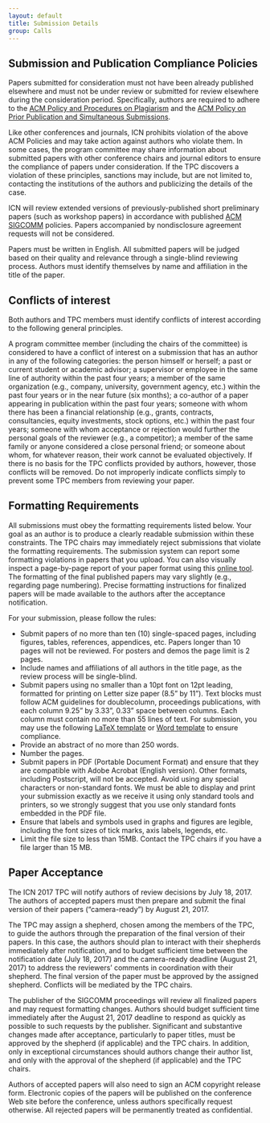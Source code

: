 ```yaml
---
layout: default
title: Submission Details
group: Calls
---
```


## Submission and Publication Compliance Policies

Papers submitted for consideration must not have been already published elsewhere and must not be under review or submitted for review elsewhere during the consideration period. Specifically, authors are required to adhere to the [ACM Policy and Procedures on Plagiarism](http://www.acm.org/publications/policies/plagiarism_policy) and the [ACM Policy on Prior Publication and Simultaneous Submissions](http://www.acm.org/publications/policies/sim_submissions).

Like other conferences and journals, ICN prohibits violation of the above ACM Policies and may take action against authors who violate them. In some cases, the program committee may share information about submitted papers with other conference chairs and journal editors to ensure the compliance of papers under consideration. If the TPC discovers a violation of these principles, sanctions may include, but are not limited to, contacting the institutions of the authors and publicizing the details of the case.

ICN will review extended versions of previously-published short preliminary papers (such as workshop papers) in accordance with published [ACM SIGCOMM](http://www.sigcomm.org/about/policies/frequently-asked-questions-faq/) policies. Papers accompanied by nondisclosure agreement requests will not be considered.

Papers must be written in English. All submitted papers will be judged based on their quality and relevance through a single-blind reviewing process. Authors must identify themselves by name and affiliation in the title of the paper.

## Conflicts of interest

Both authors and TPC members must identify conflicts of interest according to the following general principles.

A program committee member (including the chairs of the committee) is considered to have a conflict of interest on a submission that has an author in any of the following categories: the person himself or herself; a past or current student or academic advisor; a supervisor or employee in the same line of authority within the past four years; a member of the same organization (e.g., company, university, government agency, etc.) within the past four years or in the near future (six months); a co-author of a paper appearing in publication within the past four years; someone with whom there has been a financial relationship (e.g., grants, contracts, consultancies, equity investments, stock options, etc.) within the past four years; someone with whom acceptance or rejection would further the personal goals of the reviewer (e.g., a competitor); a member of the same family or anyone considered a close personal friend; or someone about whom, for whatever reason, their work cannot be evaluated objectively. If there is no basis for the TPC conflicts provided by authors, however, those conflicts will be removed. Do not improperly indicate conflicts simply to prevent some TPC members from reviewing your paper.

## Formatting Requirements

All submissions must obey the formatting requirements listed below. Your goal as an author is to produce a clearly readable submission within these constraints. The TPC chairs may immediately reject submissions that violate the formatting requirements. The submission system can report some formatting violations in papers that you upload. You can also visually inspect a page-by-page report of your paper format using this [online tool](http://www.sysnet.ucsd.edu/sigops/banal/index2.php). The formatting of the final published papers may vary slightly (e.g., regarding page numbering). Precise formatting instructions for finalized papers will be made available to the authors after the acceptance notification.

For your submission, please follow the rules:

- Submit papers of no more than ten (10) single-spaced pages, including figures, tables, references, appendices, etc. Papers longer than 10 pages will not be reviewed. For posters and demos the page limit is 2 pages.
- Include names and affiliations of all authors in the title page, as the review process will be single-blind.
- Submit papers using no smaller than a 10pt font on 12pt leading, formatted for printing on Letter size paper (8.5” by 11”). Text blocks must follow ACM guidelines for doublecolumn, proceedings publications, with each column 9.25” by 3.33”, 0.33” space between columns. Each column must contain no more than 55 lines of text. For submission, you may use the following [LaTeX template](http://conferences2.sigcomm.org/acm-icn/2016/sig-alternate-10pt.cls) or [Word template](http://conferences2.sigcomm.org/acm-icn/2016/sig-proc-word-10pt.doc) to ensure compliance.
- Provide an abstract of no more than 250 words.
- Number the pages.
- Submit papers in PDF (Portable Document Format) and ensure that they are compatible with Adobe Acrobat (English version). Other formats, including Postscript, will not be accepted. Avoid using any special characters or non-standard fonts. We must be able to display and print your submission exactly as we receive it using only standard tools and printers, so we strongly suggest that you use only standard fonts embedded in the PDF file.
- Ensure that labels and symbols used in graphs and figures are legible, including the font sizes of tick marks, axis labels, legends, etc.
- Limit the file size to less than 15MB. Contact the TPC chairs if you have a file larger than 15 MB.

## Paper Acceptance

The ICN 2017 TPC will notify authors of review decisions by July 18, 2017. The authors of accepted papers must then prepare and submit the final version of their papers (“camera-ready”) by August 21, 2017.

The TPC may assign a shepherd, chosen among the members of the TPC, to guide the authors through the preparation of the final version of their papers. In this case, the authors should plan to interact with their shepherds immediately after notification, and to budget sufficient time between the notification date (July 18, 2017) and the camera-ready deadline (August 21, 2017) to address the reviewers’ comments in coordination with their shepherd. The final version of the paper must be approved by the assigned shepherd. Conflicts will be mediated by the TPC chairs.

The publisher of the SIGCOMM proceedings will review all finalized papers and may request formatting changes. Authors should budget sufficient time immediately after the August 21, 2017 deadline to respond as quickly as possible to such requests by the publisher. Significant and substantive changes made after acceptance, particularly to paper titles, must be approved by the shepherd (if applicable) and the TPC chairs. In addition, only in exceptional circumstances should authors change their author list, and only with the approval of the shepherd (if applicable) and the TPC chairs.

Authors of accepted papers will also need to sign an ACM copyright release form. Electronic copies of the papers will be published on the conference Web site before the conference, unless authors specifically request otherwise. All rejected papers will be permanently treated as confidential.
